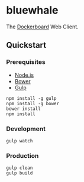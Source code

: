 
# bluewhale

The [Dockerboard][] Web Client.


## Quickstart

### Prerequisites

* [Node.js][]
* [Bower][]
* [Gulp][]

```
npm install -g gulp
npm install -g bower
bower install
npm install
```

### Development

```
gulp watch
```

### Production

```
gulp clean
gulp build
```


[Dockerboard]: https://github.com/dockerboard/dockerboard
[Node.js]: https://nodejs.org
[Gulp]: http://gulpjs.com
[Bower]: http://bower.io
